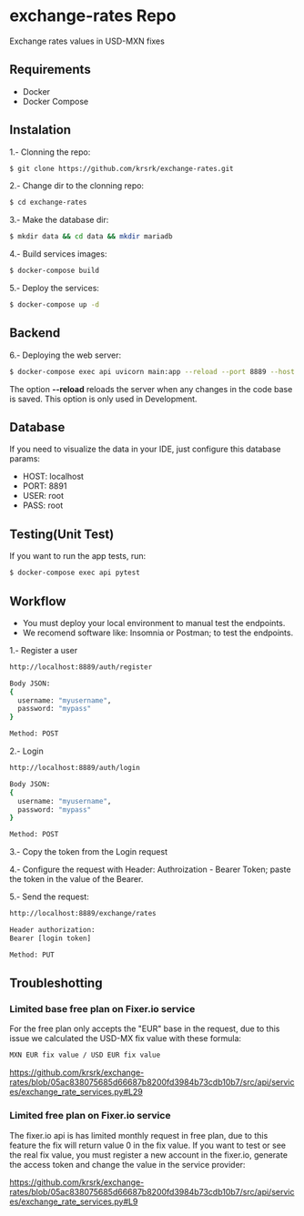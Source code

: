 # exchange-rates Repo
Exchange rates values in USD-MXN fixes

## Requirements

- Docker
- Docker Compose

## Instalation

1.- Clonning the repo: 

```bash
$ git clone https://github.com/krsrk/exchange-rates.git
``` 

2.- Change dir to the clonning repo:

```bash
$ cd exchange-rates
``` 

3.- Make the database dir:

```bash
$ mkdir data && cd data && mkdir mariadb
```


4.- Build services images:

```bash
$ docker-compose build
``` 

5.- Deploy the services:

```bash
$ docker-compose up -d
``` 


## Backend

6.- Deploying the web server:

```bash
$ docker-compose exec api uvicorn main:app --reload --port 8889 --host 0.0.0.0
``` 

The option **--reload** reloads the server when any changes in the code base is saved. This option is only used in Development.

## Database
If you need to visualize the data in your IDE, just configure this database params:
* HOST: localhost
* PORT: 8891
* USER: root
* PASS: root

## Testing(Unit Test)

If you want to run the app tests, run:

```bash
$ docker-compose exec api pytest
```
## Workflow

- You must deploy your local environment to manual test the endpoints.
- We recomend software like: Insomnia or Postman; to test the endpoints.

1.- Register a user

```bash
http://localhost:8889/auth/register

Body JSON:
{
  username: "myusername",
  password: "mypass"
}

Method: POST
```
2.- Login

```bash
http://localhost:8889/auth/login

Body JSON:
{
  username: "myusername",
  password: "mypass"
}

Method: POST
```
3.- Copy the token from the Login request

4.- Configure the request with Header: Authroization - Bearer Token; paste the token in the value of the Bearer.

5.- Send the request:

```bash
http://localhost:8889/exchange/rates

Header authorization:
Bearer [login token]

Method: PUT
```



## Troubleshotting

### Limited base free plan on Fixer.io service
For the free plan only accepts the "EUR" base in the request, due to this issue we calculated the USD-MX fix value with these formula:

```bash
MXN EUR fix value / USD EUR fix value
```

https://github.com/krsrk/exchange-rates/blob/05ac838075685d66687b8200fd3984b73cdb10b7/src/api/services/exchange_rate_services.py#L29


### Limited free plan on Fixer.io service
The fixer.io api is has limited monthly request in free plan, due to this feature the fix will return value 0 in the fix value. If you want to test or see the real fix value, you must register a new account in the fixer.io, generate the access token and change the value in the service provider:

https://github.com/krsrk/exchange-rates/blob/05ac838075685d66687b8200fd3984b73cdb10b7/src/api/services/exchange_rate_services.py#L9



